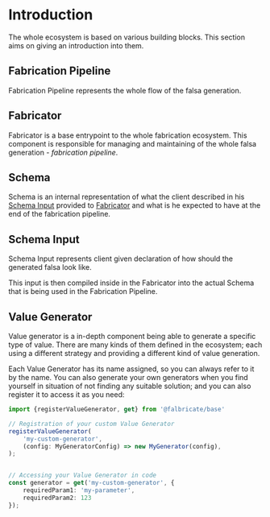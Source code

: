 # Introduction

The whole ecosystem is based on various building blocks. This section aims on giving an introduction into them.


## Fabrication Pipeline

Fabrication Pipeline represents the whole flow of the falsa generation.


## Fabricator

Fabricator is a base entrypoint to the whole fabrication ecosystem. This component is responsible for managing and 
maintaining of the whole falsa generation - _fabrication pipeline_.


## Schema

Schema is an internal representation of what the client described in his [Schema Input](#schema-input) provided
to [Fabricator](#fabricator) and what is he expected to have at the end of the fabrication pipeline.



## Schema Input

Schema Input represents client given declaration of how should the generated falsa look like.

This input is then compiled inside in the Fabricator into the actual Schema that is being used in the
Fabrication Pipeline.



## Value Generator

Value generator is a in-depth component being able to generate a specific type of value. There are many kinds of them 
defined in the ecosystem; each using a different strategy and providing a different kind of value generation.

Each Value Generator has its name assigned, so you can always refer to it by the name. You can also generate your own
generators when you find yourself in situation of not finding any suitable solution; and you can also register it to
access it as you need:

``` typescript linenums="1"
import {registerValueGenerator, get} from '@falbricate/base'

// Registration of your custom Value Generator
registerValueGenerator(
    'my-custom-generator',
    (config: MyGeneratorConfig) => new MyGenerator(config),
);


// Accessing your Value Generator in code
const generator = get('my-custom-generator', {
    requiredParam1: 'my-parameter',
    requiredParam2: 123
});
```

